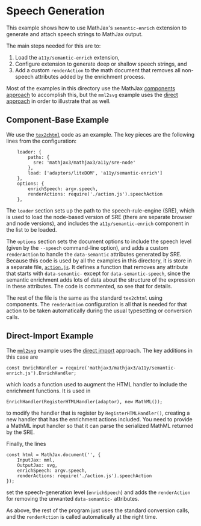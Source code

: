 # Speech Generation

This example shows how to use MathJax's `semantic-enrich` extension to generate and attach speech strings to MathJax output.

The main steps needed for this are to:

1. Load the `a11y/semantic-enrich` extension,
2. Configure extension to generate deep or shallow speech strings, and
3. Add a custom `renderAction` to the math document that removes all non-speech attributes added by the enrichment process.

Most of the examples in this directory use the MathJax [components approach](../component/README.md) to accomplish this, but the `mml2svg` example uses the [direct approach](../direct/README.md) in order to illustrate that as well.

## Component-Base Example

We use the [`tex2chtml`](tex2chtml) code as an example.  The key pieces are the following lines from the configuration:

```
    loader: {
        paths: {
          sre: 'mathjax3/mathjax3/a11y/sre-node'
        },
        load: ['adaptors/liteDOM', 'a11y/semantic-enrich']
    },
    options: {
        enrichSpeech: argv.speech,
        renderActions: require('./action.js').speechAction
    },
```

The `loader` section sets up the path to the speech-rule-engine (SRE), which is used to load the node-based version of SRE (there are separate browser and node versions), and includes the `a11y/semantic-enrich` component in the list to be loaded.

The `options` section sets the document options to include the speech level (given by the `--speech` command-line option), and adds a custom `renderAction` to handle the `data-semantic` attributes generated by SRE.  Because this code is used by all the examples in this directory, it is store in a separate file, [`action.js`](action.js).  It defines a function that removes any attribute that starts with `data-semantic-` except for `data-semantic-speech`, since the semantic enrichment adds lots of data about the structure of the expression in these attributes.  The code is commented, so see that for details.

The rest of the file is the same as the standard `tex2chtml` using components.  The `renderAction` configuration is all that is needed for that action to be taken automatically during the usual typesetting or conversion calls.

## Direct-Import Example

The [`mml2svg`](mml2svg) example uses the [direct import](../direct/README.md) approach.  The key additions in this case are

```
const EnrichHandler = require('mathjax3/mathjax3/a11y/semantic-enrich.js').EnrichHandler;
```

which loads a function used to augment the HTML handler to include the enrichment functions.  It is used in

```
EnrichHandler(RegisterHTMLHandler(adaptor), new MathML());
```

to modify the handler that is register by `RegisterHTMLHandler()`, creating a new handler that has the enrichment actions included.  You need to provide a MathML input handler so that it can parse the serialized MathML returned by the SRE.

Finally, the lines

```
const html = MathJax.document('', {
    InputJax: mml,
    OutputJax: svg,
    enrichSpeech: argv.speech,
    renderActions: require('./action.js').speechAction
});
```

set the speech-generation level (`enrichSpeech`) and adds the `renderAction` for removing the unwanted `data-semantic-` attributes.

As above, the rest of the program just uses the standard conversion calls, and the `renderAction` is called automatically at the right time.

